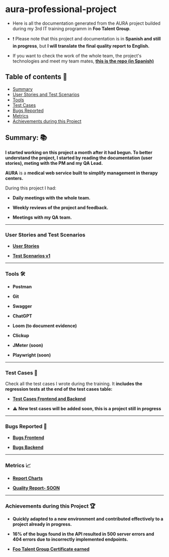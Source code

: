 # aura-professional-project

- Here is all the documentation generated from the AURA project builded during my 3rd IT training programm in **Foo Talent Group**.

- ❗ Please note that this project and documentation is in **Spanish and still in progress**, but **I will translate the final quality report to English.**
  
- If you want to check the work of the whole team, the project's technologies and meet my team mates, **[this is the repo (in Spanish)](https://github.com/FooTalentGroup/AURA)**

## Table of contents 📖

- [Summary](https://github.com/marianaluduena/aura-professional-project/blob/main/README.md#summary-)
- [User Stories and Test Scenarios](https://github.com/marianaluduena/aura-professional-project/blob/main/README.md#user-stories-and-test-scenarios)
- [Tools](https://github.com/marianaluduena/aura-professional-project/blob/main/README.md#tools-%EF%B8%8F)
- [Test Cases](https://github.com/marianaluduena/aura-professional-project/blob/main/README.md#test-cases-)
- [Bugs Reported](https://github.com/marianaluduena/aura-professional-project/blob/main/README.md#bugs-reported-)
- [Metrics](https://github.com/marianaluduena/aura-professional-project/blob/main/README.md#metrics-)
- [Achievements during this Project](https://github.com/marianaluduena/aura-professional-project/blob/main/README.md#achievements-during-this-project-)


## Summary: 📚

**I started working on this project a month after it had begun. To better understand the project, I started by reading the documentation (user stories), meting with the PM and my QA Lead.**

**AURA** is a **medical web service built to simplify management in therapy centers.**

During this project I had:

- **Daily meetings with the whole team.**
  
- **Weekly reviews of the project and feedback.** 

- **Meetings with my QA team.**

  
 ----------------------------------------------

### User Stories and Test Scenarios

- **[User Stories](https://drive.google.com/file/d/1xtlF7jTkjpGEelxs6mkp0xBzNQW-PNNE/view?usp=sharing)**
  
- **[Test Scenarios v1](https://drive.google.com/file/d/1J8lDR_J574czhqENIHL_8c28UPUUzWJG/view?usp=drive_link)**

----------------------------------------------

### Tools 🛠️

- **Postman**
  
- **Git**
  
- **Swagger**
  
- **ChatGPT**
  
- **Loom (to document evidence)**
  
- **Clickup**
  
- **JMeter (soon)**
  
- **Playwright (soon)**
  
----------------------------------------------

### Test Cases 🧪

 Check all the test cases I wrote during the training. It **includes the regression tests at the end of the test cases table:**
  
- **[Test Cases Frontend and Backend](https://docs.google.com/spreadsheets/d/1hx5iP6PHdi9aRmCx3RxmzY81NeUtTOVbyuW3f8nZBhw/edit?usp=sharing)**
  
- ⚠️ **New test cases will be added soon, this is a project still in progress**

----------------------------------------------

### Bugs Reported 🐞

- **[Bugs Frontend](https://drive.google.com/drive/folders/1qRcUYEK-KWl44ho1kyOCo_NW6pZleNTl?usp=sharing)**
  
- **[Bugs Backend](https://drive.google.com/drive/folders/1mL9B841R20elPBLwwDl3HtMwMyIo-BxM?usp=drive_link)**

----------------------------------------------


### Metrics 📈

- **[Report Charts](https://docs.google.com/spreadsheets/d/1qvZpIQ7seg-PsZmBNYIQ7yKnAbGCR3TLueGjDdOE4Lw/edit?usp=sharing)**
  
- **[Quality Report- SOON](#)**
  
----------------------------------------------

### Achievements during this Project 🏆
  
- **Quickly adapted to a new environment and contributed effectively to a project already in progress.**
  
- **16% of the bugs found in the API resulted in 500 server errors and 404 errors due to incorrectly implemented endpoints.**
  
- **[Foo Talent Group Certificate earned](https://drive.google.com/file/d/1pGWaoPqNjZwKWGeyROKpmOLwJgzg9n7k/view?usp=drive_link)**

  
